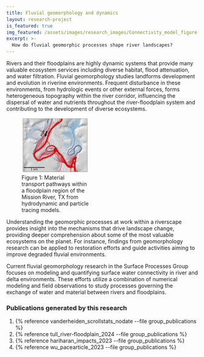 ```yaml
---
title: Fluvial geomorphology and dynamics
layout: research-project
is_featured: true
img_featured: /assets/images/research_images/Connectivity_model_figure.png
excerpt: >-
  How do fluvial geomorphic processes shape river landscapes?
---
```


Rivers and their floodplains are highly dynamic systems that provide many valuable ecosystem services including diverse habitat, flood attenuation, and water filtration. 
Fluvial geomorphology studies landforms development and evolution in riverine environments. 
Frequent disturbance in these environments, from hydrologic events or other external forces, forms heterogeneous topography within the river corridor, influencing the dispersal of water and nutrients throughout the river-floodplain system and contributing to the development of diverse ecosystems.   

<figure style="width: 35%" class="float-left">
  <img src="/assets/images/research_images/Connectivity_model_figure.png" alt="Modeled floodplain material transport pathways.">
  <figcaption>Figure 1: Material transport pathways within a floodplain region of the Mission River, TX from hydrodynamic and particle tracing models. </figcaption>
</figure> 

Understanding the geomorphic processes at work within a riverscape provides insight into the mechanisms that drive landscape change, providing deeper comprehension about some of the most valuable ecosystems on the planet. 
For instance, findings from geomorphology research can be applied to restoration efforts and guide activities aiming to improve degraded fluvial environments. 

Current fluvial geomorphology research in the Surface Processes Group focuses on modeling and quantifying surface water connectivity in river and delta environments. 
These efforts utilize a combination of numerical modeling and field observations to study processes governing the exchange of water and material between rivers and floodplains. 

### Publications generated by this research

1. {% reference vanderheiden_scrollstats_nodate --file group_publications %}
1. {% reference tull_river-floodplain_2024 --file group_publications %}
1. {% reference hariharan_impacts_2023 --file group_publications %}
1. {% reference wu_pacearticle_2023 --file group_publications %}

